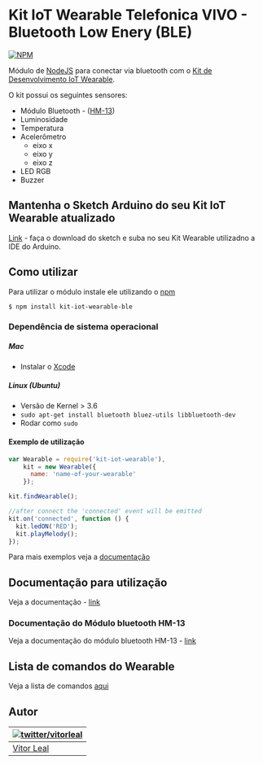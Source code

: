 # Kit IoT Wearable Telefonica VIVO - Bluetooth Low Enery (BLE)
[![NPM](https://nodei.co/npm/kit-iot-wearable-ble.png?downloads=true)](https://nodei.co/npm/kit-iot-wearable-ble/)

Módulo de [NodeJS](http://nodejs.org/) para conectar via bluetooth com o [Kit de Desenvolvimento IoT Wearable](http://iot.telefonicabeta.com/).

O kit possui os seguintes sensores:
  * Módulo Bluetooth - ([HM-13](http://www.fasttech.com/product/1827700-hm-13-dual-mode-bluetooth-4-0-ble-spp-le-serial))
  * Luminosidade
  * Temperatura
  * Acelerômetro
    * eixo x
    * eixo y
    * eixo z
  * LED RGB
  * Buzzer


## Mantenha o Sketch Arduino do seu Kit IoT Wearable atualizado
[Link](https://github.com/telefonicadigital/kit-iot-wearable-arduino) - faça o download do sketch e suba no seu Kit Wearable utilizadno a IDE do Arduino.

## Como utilizar
Para utilizar o módulo instale ele utilizando o [npm](https://www.npmjs.com/)

```
$ npm install kit-iot-wearable-ble
```

### Dependência de sistema operacional

##### Mac
  * Instalar o [Xcode](https://itunes.apple.com/ca/app/xcode/id497799835?mt=12)

##### Linux (Ubuntu)
  * Versão de Kernel > 3.6
  * ```sudo apt-get install bluetooth bluez-utils libbluetooth-dev```
  * Rodar como ```sudo```


#### Exemplo de utilização
```js
var Wearable = require('kit-iot-wearable'),
    kit = new Wearable({
      name: 'name-of-your-wearable'
    });

kit.findWearable();

//after connect the 'connected' event will be emitted
kit.on('connected', function () {
  kit.ledON('RED');
  kit.playMelody();
});
```

Para mais exemplos veja a [documentação](DOCS.md)


## Documentação para utilização
Veja a documentação - [link](DOCS.md)

### Documentação do Módulo bluetooth HM-13
Veja a documentação do módulo bluetooth HM-13 - [link](http://www.seeedstudio.com/wiki/images/3/32/Bluetooth_HM-13_en.pdf)

## Lista de comandos do Wearable
Veja a lista de comandos [aqui](https://github.com/telefonicadigital/kit-iot-wearable/wiki/Comandos-do-Wearable)

## Autor
| [![twitter/vitorleal](http://gravatar.com/avatar/e133221d7fbc0dee159dca127d2f6f00?s=80)](http://twitter.com/vitorleal "Follow @vitorleal on Twitter") |
|---|
| [Vitor Leal](http://vitorleal.com) |
